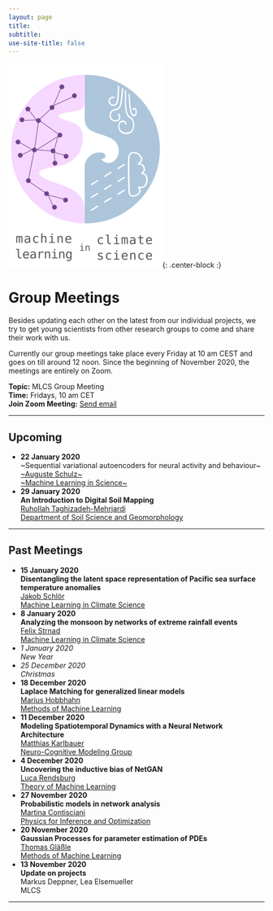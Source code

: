 ```yaml
---
layout: page
title:
subtitle:
use-site-title: false
---
```

![MLCS-Logo](/img/mlcs_logo_small.png){: .center-block :}

# Group Meetings

Besides updating each other on the latest from our individual projects,
we try to get young scientists from other research groups to come and
share their work with us. 

Currently our group meetings take place every Friday at 10 am CEST and
goes on till around 12 noon. Since the beginning of November 2020, the
meetings are entirely on Zoom. 

**Topic:** MLCS Group Meeting  
**Time:** Fridays, 10 am CET  
**Join Zoom Meeting:** [Send email](mailto:bedartha.goswami@uni-tuebingen.de)

***

## Upcoming

+ **22 January 2020**  
~Sequential variational autoencoders for neural activity and
behaviour~
[~Auguste Schulz~](https://uni-tuebingen.de/en/196982)  
[~Machine Learning in Science~](https://uni-tuebingen.de/en/178236)
+ **29 January 2020**  
**An Introduction to Digital Soil Mapping**  
[Ruhollah Taghizadeh-Mehrjardi](https://uni-tuebingen.de/en/113420)  
[Department of Soil Science and Geomorphology](https://uni-tuebingen.de/en/104517)

***

## Past Meetings

+ **15 January 2020**  
**Disentangling the latent space representation of Pacific sea surface
temperature anomalies**  
[Jakob Schlör](https://mlcs.github.io/people/schloer/)  
[Machine Learning in Climate Science](https://mlcs.github.io/about-mlcs/)
+ **8 January 2020**  
**Analyzing the monsoon by networks of extreme rainfall events**  
[Felix Strnad](https://mlcs.github.io/people/strnad/)  
[Machine Learning in Climate Science](https://mlcs.github.io/about-mlcs/)
+ _1 January 2020_  
_New Year_
+ _25 December 2020_  
_Christmas_
+ **18 December 2020**  
**Laplace Matching for generalized linear models**  
[Marius Hobbhahn](http://www.mariushobbhahn.com/)  
[Methods of Machine Learning](http://mml.inf.uni-tuebingen.de)
+ **11 December 2020**  
**Modeling Spatiotemporal Dynamics with a Neural Network Architecture**  
[Matthias Karlbauer](https://uni-tuebingen.de/en/153126)  
[Neuro-Cognitive Modeling Group](https://uni-tuebingen.de/en/25369)
+ **4 December 2020**  
**Uncovering the inductive bias of NetGAN**  
[Luca Rendsburg](https://www.tml.cs.uni-tuebingen.de/team/rendsburg/index.php)  
[Theory of Machine Learning](https://www.tml.cs.uni-tuebingen.de/index.php)
+ **27 November 2020**  
**Probabilistic models in network analysis**  
[Martina Contisciani](https://is.tuebingen.mpg.de/person/mcontisciani)  
[Physics for Inference and Optimization](https://www.cdebacco.com/)
+ **20 November 2020**  
**Gaussian Processes for parameter estimation of PDEs**  
[Thomas Gläßle](https://github.com/coldfix/)  
[Methods of Machine Learning](http://mml.inf.uni-tuebingen.de)
+ **13 November 2020**  
**Update on projects**  
Markus Deppner, Lea Elsemueller  
MLCS

***

